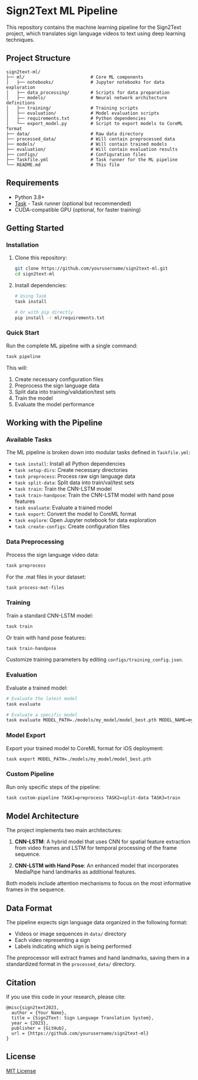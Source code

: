 # Sign2Text ML Pipeline

This repository contains the machine learning pipeline for the Sign2Text project, which translates sign language videos to text using deep learning techniques.

## Project Structure

```
sign2text-ml/
├── ml/                         # Core ML components
│   ├── notebooks/              # Jupyter notebooks for data exploration
│   ├── data_processing/        # Scripts for data preparation
│   ├── models/                 # Neural network architecture definitions
│   ├── training/               # Training scripts
│   ├── evaluation/             # Model evaluation scripts
│   ├── requirements.txt        # Python dependencies
│   └── export_model.py         # Script to export models to CoreML format
├── data/                       # Raw data directory
├── processed_data/             # Will contain preprocessed data
├── models/                     # Will contain trained models
├── evaluation/                 # Will contain evaluation results
├── configs/                    # Configuration files
├── Taskfile.yml                # Task runner for the ML pipeline
└── README.md                   # This file
```

## Requirements

- Python 3.8+
- [Task](https://taskfile.dev/) - Task runner (optional but recommended)
- CUDA-compatible GPU (optional, for faster training)

## Getting Started

### Installation

1. Clone this repository:
   ```bash
   git clone https://github.com/yourusername/sign2text-ml.git
   cd sign2text-ml
   ```

2. Install dependencies:
   ```bash
   # Using Task
   task install
   
   # Or with pip directly
   pip install -r ml/requirements.txt
   ```

### Quick Start

Run the complete ML pipeline with a single command:

```bash
task pipeline
```

This will:
1. Create necessary configuration files
2. Preprocess the sign language data
3. Split data into training/validation/test sets
4. Train the model
5. Evaluate the model performance

## Working with the Pipeline

### Available Tasks

The ML pipeline is broken down into modular tasks defined in `Taskfile.yml`:

- `task install`: Install all Python dependencies
- `task setup-dirs`: Create necessary directories
- `task preprocess`: Process raw sign language data
- `task split-data`: Split data into train/val/test sets
- `task train`: Train the CNN-LSTM model
- `task train-handpose`: Train the CNN-LSTM model with hand pose features
- `task evaluate`: Evaluate a trained model
- `task export`: Convert the model to CoreML format
- `task explore`: Open Jupyter notebook for data exploration
- `task create-configs`: Create configuration files

### Data Preprocessing

Process the sign language video data:

```bash
task preprocess
```

For the .mat files in your dataset:

```bash
task process-mat-files
```

### Training

Train a standard CNN-LSTM model:

```bash
task train
```

Or train with hand pose features:

```bash
task train-handpose
```

Customize training parameters by editing `configs/training_config.json`.

### Evaluation

Evaluate a trained model:

```bash
# Evaluate the latest model
task evaluate

# Evaluate a specific model
task evaluate MODEL_PATH=./models/my_model/model_best.pth MODEL_NAME=my_model
```

### Model Export

Export your trained model to CoreML format for iOS deployment:

```bash
task export MODEL_PATH=./models/my_model/model_best.pth
```

### Custom Pipeline

Run only specific steps of the pipeline:

```bash
task custom-pipeline TASK1=preprocess TASK2=split-data TASK3=train
```

## Model Architecture

The project implements two main architectures:

1. **CNN-LSTM**: A hybrid model that uses CNN for spatial feature extraction from video frames and LSTM for temporal processing of the frame sequence.

2. **CNN-LSTM with Hand Pose**: An enhanced model that incorporates MediaPipe hand landmarks as additional features.

Both models include attention mechanisms to focus on the most informative frames in the sequence.

## Data Format

The pipeline expects sign language data organized in the following format:
- Videos or image sequences in `data/` directory
- Each video representing a sign
- Labels indicating which sign is being performed

The preprocessor will extract frames and hand landmarks, saving them in a standardized format in the `processed_data/` directory.

## Citation

If you use this code in your research, please cite:

```
@misc{sign2text2023,
  author = {Your Name},
  title = {Sign2Text: Sign Language Translation System},
  year = {2023},
  publisher = {GitHub},
  url = {https://github.com/yourusername/sign2text-ml}
}
```

## License

[MIT License](LICENSE)
